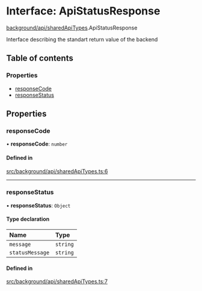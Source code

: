 # Interface: ApiStatusResponse

[background/api/sharedApiTypes](../wiki/background.api.sharedApiTypes).ApiStatusResponse

Interface describing the standart return value of the backend

## Table of contents

### Properties

- [responseCode](../wiki/background.api.sharedApiTypes.ApiStatusResponse#responsecode)
- [responseStatus](../wiki/background.api.sharedApiTypes.ApiStatusResponse#responsestatus)

## Properties

### responseCode

• **responseCode**: `number`

#### Defined in

[src/background/api/sharedApiTypes.ts:6](https://github.com/ExperimentsByFileFighter/WebApp-PoC-technical-Documentation/blob/5171d3e/src/background/api/sharedApiTypes.ts#L6)

___

### responseStatus

• **responseStatus**: `Object`

#### Type declaration

| Name | Type |
| :------ | :------ |
| `message` | `string` |
| `statusMessage` | `string` |

#### Defined in

[src/background/api/sharedApiTypes.ts:7](https://github.com/ExperimentsByFileFighter/WebApp-PoC-technical-Documentation/blob/5171d3e/src/background/api/sharedApiTypes.ts#L7)
